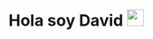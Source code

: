 # Hola soy David <img src="https://raw.githubusercontent.com/MartinHeinz/MartinHeinz/master/wave.gif" width="30px">

